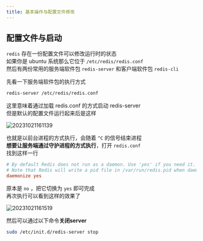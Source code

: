 ```yaml
---
title: 基本操作与配置文件修改
---
```


## 配置文件与启动

`redis` 存在一份配置文件可以修改运行时的状态  
如果你是 ubuntu 系统那么它位于 `/etc/redis/redis.conf`  
然后有两份常用的服务端软件包 `redis-server` 和客户端软件包 `redis-cli`  

先看一下服务端软件包的执行方式  

```sh
redis-server /etc/redis/redis.conf
```

这里意味着通过加载 redis.conf 的方式启动 redis-server  
但是默认的配置文件运行起来后是这样  

![20231021161139](https://cr-demo-blog-1308117710.cos.ap-nanjing.myqcloud.com/chivas-regal/20231021161139.png)

也就是以前台进程的方式执行，会随着 `^C` 的信号结束进程  
**想要让服务端通过守护进程的方式执行**，打开 `redis.conf`  
找到这样一行  

```conf
# By default Redis does not run as a daemon. Use 'yes' if you need it.
# Note that Redis will write a pid file in /var/run/redis.pid when daemonized.
daemonize yes
```

原本是 `no` ，把它切换为 `yes` 即可完成  
再次执行可以看到这样的效果了  

![20231021161519](https://cr-demo-blog-1308117710.cos.ap-nanjing.myqcloud.com/chivas-regal/20231021161519.png)

然后可以通过以下命令**关闭server**  

```sh
sudo /etc/init.d/redis-server stop
```
